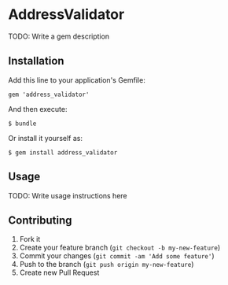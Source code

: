 # AddressValidator

TODO: Write a gem description

## Installation

Add this line to your application's Gemfile:

    gem 'address_validator'

And then execute:

    $ bundle

Or install it yourself as:

    $ gem install address_validator

## Usage

TODO: Write usage instructions here

## Contributing

1. Fork it
2. Create your feature branch (`git checkout -b my-new-feature`)
3. Commit your changes (`git commit -am 'Add some feature'`)
4. Push to the branch (`git push origin my-new-feature`)
5. Create new Pull Request
